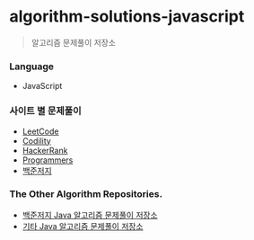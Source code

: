 # algorithm-solutions-javascript
> 알고리즘 문제풀이 저장소

### Language
- JavaScript

### 사이트 별 문제풀이
- [LeetCode](https://github.com/JESS2/javascript-algorithm-solutions/tree/master/src/leetCode)
- [Codility](https://github.com/JESS2/javascript-algorithm-solutions/tree/master/src/codility)
- [HackerRank](https://github.com/JESS2/algorithm-solutions-javascript/tree/master/src/hackerRank)
- [Programmers](https://github.com/JESS2/javascript-algorithm-solutions/tree/master/src/programmers)
- [백준저지](https://github.com/JESS2/javascript-algorithm-solutions/tree/master/src/boj)

### The Other Algorithm Repositories.
- [백준저지 Java 알고리즘 문제풀이 저장소](https://github.com/JESS2/boj-algorithm-solutions-java)
- [기타 Java 알고리즘 문제풀이 저장소](https://github.com/JESS2/algorithm-solutions-java)
